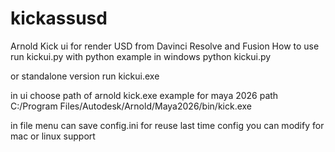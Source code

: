 # kickassusd
Arnold Kick ui for render USD from Davinci Resolve and Fusion
How to use
run kickui.py with python
example in windows
python kickui.py

or standalone version run
kickui.exe

in ui choose path of arnold kick.exe example for maya 2026 path
C:/Program Files/Autodesk/Arnold/Maya2026/bin/kick.exe

in file menu can save config.ini for reuse last time config
you can modify for mac or linux support
